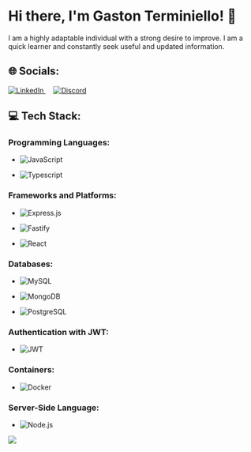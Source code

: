 # Hi there, I'm Gaston Terminiello! 👋

I am a highly adaptable individual with a strong desire to improve. I am a quick learner and constantly seek useful and updated information.

## 🌐 Socials:

<div>
  <a href="https://linkedin.com/in/gaston-terminiello">
    <img src="https://img.shields.io/badge/LinkedIn-%230077B5.svg?logo=linkedin&logoColor=white" alt="LinkedIn" />
  </a>
    &nbsp;&nbsp;&nbsp;
  <a href="https://discord.gg/8RHtTj5V">
    <img src="https://img.shields.io/badge/Contact%20Me%20on%20Discord-%237289DA?style=for-the-badge&logo=discord&logoColor=white" alt="Discord" />
  </a>
</div>

## 💻 Tech Stack:

### Programming Languages:

- 
  ![JavaScript](https://img.shields.io/badge/javascript-%23323330.svg?style=for-the-badge&logo=javascript&logoColor=%23F7DF1E)

- 
  ![Typescript](https://img.shields.io/badge/TYPESCRIPT-99ccff?style=for-the-badge&logo=typescript)

### Frameworks and Platforms:

- 
  ![Express.js](https://img.shields.io/badge/express.js-%23404d59.svg?style=for-the-badge&logo=express&logoColor=%2361DAFB)

- 
  ![Fastify](https://img.shields.io/badge/Fastify-ca4d30?style=for-the-badge&logo=fastify)

- 
  ![React](https://img.shields.io/badge/react-%2320232a.svg?style=for-the-badge&logo=react&logoColor=%2361DAFB)

### Databases:

- 
  ![MySQL](https://img.shields.io/badge/mysql-%2300f.svg?style=for-the-badge&logo=mysql&logoColor=white)

- 
  ![MongoDB](https://img.shields.io/badge/MongoDB-grey?style=for-the-badge&logo=mongodb)

-
  ![PostgreSQL](https://img.shields.io/badge/PostgreSQL-336791?style=for-the-badge&logo=postgresql&logoColor=white)
  

### Authentication with JWT:

-
  ![JWT](https://img.shields.io/badge/JSON%20Web%20Tokens-JWT-%232496ED?style=for-the-badge)

### Containers:

- 
  ![Docker](https://img.shields.io/badge/docker-%232496ED.svg?style=for-the-badge&logo=docker&logoColor=white)

### Server-Side Language:
-
  ![Node.js](https://img.shields.io/badge/node.js-6DA55F?style=for-the-badge&logo=node.js&logoColor=white)

[![](https://visitcount.itsvg.in/api?id=gastonnter&icon=0&color=0)](https://visitcount.itsvg.in)
